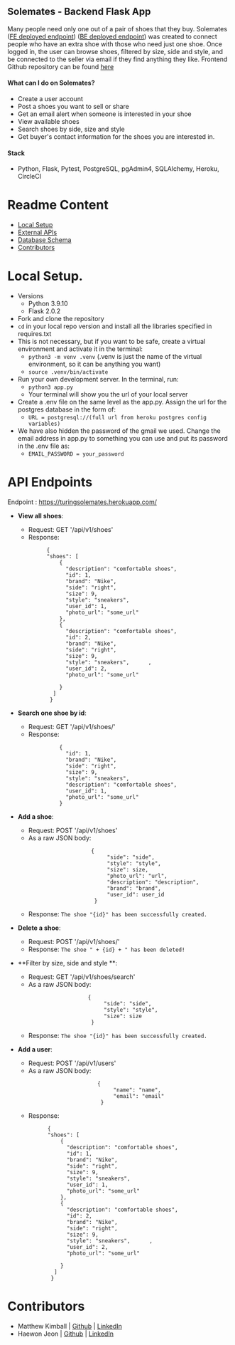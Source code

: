 ## Solemates - Backend Flask App

Many people need only one out of a pair of shoes that they buy. Solemates ([FE deployed endpoint](https://warm-citadel-47311.herokuapp.com/)) ([BE deployed endpoint](https://turingsolemates.herokuapp.com/)) was created to connect people who have an extra shoe with those who need just one shoe. Once logged in, the user can browse shoes, filtered by size, side and style, and be connected to the seller via email if they find anything they like. Frontend Github repository can be found [here](https://github.com/Solemates-Turing2108/frontend2.0)   

#### What can I do on Solemates?
  - Create a user account
  - Post a shoes you want to sell or share
  - Get an email alert when someone is interested in your shoe
  - View available shoes
  - Search shoes by side, size and style
  - Get buyer's contact information for the shoes you are interested in.

#### Stack
- Python, Flask, Pytest, PostgreSQL, pgAdmin4, SQLAlchemy, Heroku, CircleCI


# Readme Content
- [Local Setup](#local-setup)
- [External APIs](#external-apis)
- [Database Schema](#database-schema)
- [Contributors](#contributors)

# Local Setup.
- Versions
  - Python 3.9.10
  - Flask 2.0.2
- Fork and clone the repository
- `cd` in your local repo version and install all the libraries specified in requires.txt
- This is not necessary, but if you want to be safe, create a virtual environment and activate it in the terminal:
  - `python3 -m venv .venv` (.venv is just the name of the virtual environment, so it can be anything you want)
  - `source .venv/bin/activate`
- Run your own development server. In the terminal, run:
  - `python3 app.py`
  - Your terminal will show you the url of your local server
- Create a .env file on the same level as the app.py. Assign the url for the postgres database in the form of:
  - `URL = postgresql://(full url from heroku postgres config variables)`
- We have also hidden the password of the gmail we used. Change the email address in app.py to something you can use and put its password in the .env file as:
  - `EMAIL_PASSWORD = your_password`


# API Endpoints
Endpoint : https://turingsolemates.herokuapp.com/

  - **View all shoes**:
    - Request: GET '/api/v1/shoes'
    - Response:
     ```
              {
              "shoes": [
                  {
                    "description": "comfortable shoes",
                    "id": 1,
                    "brand": "Nike",
                    "side": "right",
                    "size": 9,
                    "style": "sneakers",
                    "user_id": 1,
                    "photo_url": "some_url"
                  },
                  {
                    "description": "comfortable shoes",
                    "id": 2,
                    "brand": "Nike",
                    "side": "right",
                    "size": 9,
                    "style": "sneakers",      ,
                    "user_id": 2,
                    "photo_url": "some_url"

                  }
                ]
               }
      ```
 - **Search one shoe by id**:
    - Request: GET '/api/v1/shoes/<id>'
    - Response:
     ```
                  {
                    "id": 1,
                    "brand": "Nike",
                    "side": "right",
                    "size": 9,
                    "style": "sneakers",
                    "description": "comfortable shoes",
                    "user_id": 1,
                    "photo_url": "some_url"
                  }
    ```

 - **Add a shoe**:
    - Request: POST '/api/v1/shoes'
     - As a raw JSON body:
      ```
                             {
                                  "side": "side",
                                  "style": "style",
                                  "size": size,
                                  "photo_url": "url",
                                  "description": "description",
                                  "brand": "brand",
                                  "user_id": user_id
                              }
      ```
    - Response:
       `The shoe "{id}" has been successfully created.`

  - **Delete a shoe**:
    - Request: POST '/api/v1/shoes/<id>'
    - Response:
       `The shoe " + {id} + " has been deleted!`

  - **Filter by size, side and style **:
    - Request: GET '/api/v1/shoes/search'
     - As a raw JSON body:
     ```
                           {
                                "side": "side",
                                "style": "style",
                                "size": size
                            }
     ```
    - Response:
      `The shoe "{id}" has been successfully created.`


  - **Add a user**:
    - Request: POST '/api/v1/users'
     - As a raw JSON body:
    ```
                             {
                                  "name": "name",
                                  "email": "email"
                              }
    ```
    - Response:
        ```
              {
              "shoes": [
                  {
                    "description": "comfortable shoes",
                    "id": 1,
                    "brand": "Nike",
                    "side": "right",
                    "size": 9,
                    "style": "sneakers",
                    "user_id": 1,
                    "photo_url": "some_url"
                  },
                  {
                    "description": "comfortable shoes",
                    "id": 2,
                    "brand": "Nike",
                    "side": "right",
                    "size": 9,
                    "style": "sneakers",      ,
                    "user_id": 2,
                    "photo_url": "some_url"

                  }
                ]
               }
      ```



# Contributors
- Matthew Kimball  |  [Github](https://github.com/mekimball)   |   [LinkedIn](https://www.linkedin.com/in/mekimba)
- Haewon Jeon      |  [Github](https://github.com/haewonito)   |   [LinkedIn](linkedin.com/in/haewonito)
